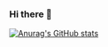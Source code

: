 ### Hi there 👋
[![Anurag's GitHub stats](https://github-readme-stats.vercel.app/api?username=SunYangtian)](https://github.com/anuraghazra/github-readme-stats)
<!--
**SunYangtian/SunYangtian** is a ✨ _special_ ✨ repository because its `README.md` (this file) appears on your GitHub profile.

Here are some ideas to get you started:

- 🔭 I’m currently working on ...
- 🌱 I’m currently learning ...
- 👯 I’m looking to collaborate on ...
- 🤔 I’m looking for help with ...
- 💬 Ask me about ...
- 📫 How to reach me: ...
- 😄 Pronouns: ...
- ⚡ Fun fact: ...
-->
